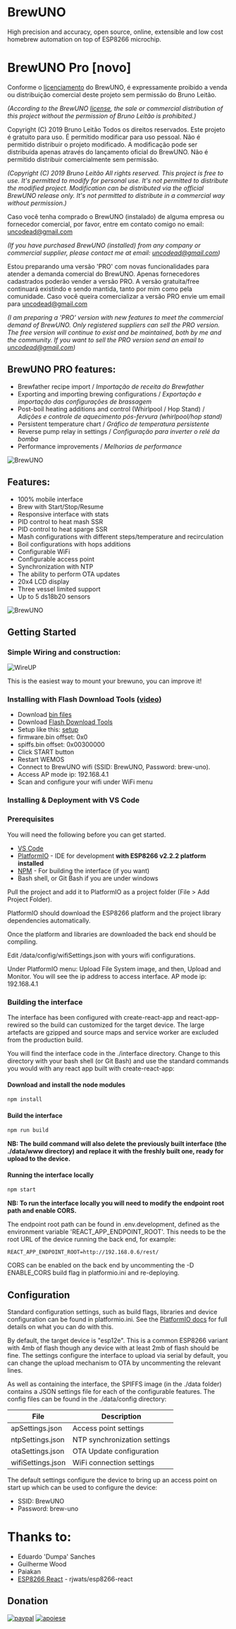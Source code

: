 # BrewUNO

High precision and accuracy, open source, online, extensible and low cost homebrew automation on top of ESP8266 microchip.

# BrewUNO Pro [novo]

Conforme o [licenciamento](https://github.com/uncodead/BrewUNO/blob/master/LICENSE.txt) do BrewUNO, é expressamente proibido a venda ou distribuição comercial deste projeto sem permissão do Bruno Leitão.

*(According to the BrewUNO [license](https://github.com/uncodead/BrewUNO/blob/master/LICENSE.txt), the sale or commercial distribution of this project without the permission of Bruno Leitão is prohibited.)*

Copyright (C) 2019 Bruno Leitão Todos os direitos reservados. Este projeto é gratuito para uso. É permitido modificar para uso pessoal. Não é permitido distribuir o projeto modificado. A modificação pode ser distribuída apenas através do lançamento oficial do BrewUNO. Não é permitido distribuir comercialmente sem permissão.

*(Copyright (C) 2019 Bruno Leitão All rights reserved. This project is free to use. It's permitted to modify for personal use. It's not permitted to distribute the modified project. Modification can be distributed via the official BrewUNO release only. It's not permitted to distribute in a commercial way without permission.)*

Caso você tenha comprado o BrewUNO (instalado) de alguma empresa ou fornecedor comercial, por favor, entre em contato comigo no email: uncodead@gmail.com

*(If you have purchased BrewUNO (installed) from any company or commercial supplier, please contact me at email: uncodead@gmail.com)*

Estou preparando uma versão 'PRO' com novas funcionalidades para atender a demanda comercial do BrewUNO. Apenas fornecedores cadastrados poderão vender a versão PRO. A versão gratuita/free continuará existindo e sendo mantida, tanto por mim como pela comunidade. Caso você queira comercializar a versão PRO envie um email para uncodead@gmail.com

*(I am preparing a 'PRO' version with new features to meet the commercial demand of BrewUNO. Only registered suppliers can sell the PRO version. The free version will continue to exist and be maintained, both by me and the community. If you want to sell the PRO version send an email to uncodead@gmail.com)*

## BrewUNO PRO features:
* Brewfather recipe import / *Importação de receita do Brewfather*
* Exporting and importing brewing configurations / *Exportação e importação das configurações de brassagem*
* Post-boil heating additions and control (Whirlpool / Hop Stand) / *Adições e controle de aquecimento pós-fervura (whirlpool/hop stand)*
* Persistent temperature chart / *Gráfico de temperatura persistente*
* Reverse pump relay in settings / *Configuração para inverter o relé da bomba*
* Performance improvements / *Melhorias de performance*


![BrewUNO](http://brewuno.com/images/home-brewuno.png)

## Features:

* 100% mobile interface
* Brew with Start/Stop/Resume 
* Responsive interface with stats
* PID control to heat mash SSR
* PID control to heat sparge SSR
* Mash configurations with different steps/temperature and recirculation
* Boil configurations with hops additions
* Configurable WiFi
* Configurable access point
* Synchronization with NTP
* The ability to perform OTA updates
* 20x4 LCD display
* Three vessel limited support
* Up to 5 ds18b20 sensors

![BrewUNO](https://i.imgur.com/6Zki2pi_d.jpg?maxwidth=840)

## Getting Started

### Simple Wiring and construction:

![WireUP](https://i.imgur.com/NsDjUTW.png)

This is the easiest way to mount your brewuno, you can improve it!

### Installing with Flash Download Tools ([video](https://www.youtube.com/watch?v=xouQFcmvW0Y&feature=youtu.be))

* Download [bin files](https://github.com/uncodead/BrewUNO/tree/master/bin)
* Download [Flash Download Tools](http://brewuno.com/download/flash_download_tools_v3.6.6_0.zip)
* Setup like this: [setup](http://brewuno.com/download/esp8266-download-tool.png)
* firmware.bin offset: 0x0
* spiffs.bin offset: 0x00300000
* Click START button
* Restart WEMOS
* Connect to BrewUNO wifi (SSID: BrewUNO, Password: brew-uno). 
* Access AP mode ip: 192.168.4.1
* Scan and configure your wifi under WiFi menu

### Installing & Deployment with VS Code

### Prerequisites

You will need the following before you can get started.

* [VS Code](https://code.visualstudio.com/)
* [PlatformIO](https://platformio.org/) - IDE for development **with ESP8266 v2.2.2 platform installed**
* [NPM](https://www.npmjs.com/) - For building the interface (if you want)
* Bash shell, or Git Bash if you are under windows

Pull the project and add it to PlatformIO as a project folder (File > Add Project Folder).

PlatformIO should download the ESP8266 platform and the project library dependencies automatically.

Once the platform and libraries are downloaded the back end should be compiling.

Edit /data/config/wifiSettings.json with yours wifi configurations.

Under PlatformIO menu: Upload File System image, and then, Upload and Monitor. You will see the ip address to access interface. AP mode ip: 192.168.4.1

### Building the interface

The interface has been configured with create-react-app and react-app-rewired so the build can customized for the target device. The large artefacts are gzipped and source maps and service worker are excluded from the production build.

You will find the interface code in the ./interface directory. Change to this directory with your bash shell (or Git Bash) and use the standard commands you would with any react app built with create-react-app:

#### Download and install the node modules

```bash
npm install
```

#### Build the interface

```bash
npm run build
```

**NB: The build command will also delete the previously built interface (the ./data/www directory) and replace it with the freshly built one, ready for upload to the device.**

#### Running the interface locally

```bash
npm start
```

**NB: To run the interface locally you will need to modify the endpoint root path and enable CORS.**

The endpoint root path can be found in .env.development, defined as the environment variable 'REACT_APP_ENDPOINT_ROOT'. This needs to be the root URL of the device running the back end, for example:

```
REACT_APP_ENDPOINT_ROOT=http://192.168.0.6/rest/
```

CORS can be enabled on the back end by uncommenting the -D ENABLE_CORS build flag in platformio.ini and re-deploying.

## Configuration

Standard configuration settings, such as build flags, libraries and device configuration can be found in platformio.ini. See the [PlatformIO docs](http://docs.platformio.org/en/latest/projectconf.html) for full details on what you can do with this.

By default, the target device is "esp12e". This is a common ESP8266 variant with 4mb of flash though any device with at least 2mb of flash should be fine. The settings configure the interface to upload via serial by default, you can change the upload mechanism to OTA by uncommenting the relevant lines.

As well as containing the interface, the SPIFFS image (in the ./data folder) contains a JSON settings file for each of the configurable features. The config files can be found in the ./data/config directory:

File | Description
---- | -----------
apSettings.json | Access point settings
ntpSettings.json | NTP synchronization settings
otaSettings.json | OTA Update configuration
wifiSettings.json | WiFi connection settings

The default settings configure the device to bring up an access point on start up which can be used to configure the device:

* SSID: BrewUNO
* Password: brew-uno

# Thanks to:

* Eduardo 'Dumpa' Sanches
* Guilherme Wood
* Paiakan
* [ESP8266 React](https://github.com/rjwats/esp8266-react) - rjwats/esp8266-react

## Donation
[![paypal](https://www.paypalobjects.com/en_US/i/btn/btn_donateCC_LG.gif)](https://www.paypal.com/cgi-bin/webscr?cmd=_s-xclick&hosted_button_id=492TNNF63C9WG&source=url)
[![apoiese](http://brewuno.com/images/apoia-se.png)](https://apoia.se/brewuno)
